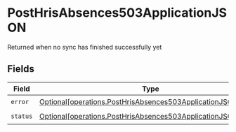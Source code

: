 # PostHrisAbsences503ApplicationJSON

Returned when no sync has finished successfully yet


## Fields

| Field                                                                                                                                    | Type                                                                                                                                     | Required                                                                                                                                 | Description                                                                                                                              |
| ---------------------------------------------------------------------------------------------------------------------------------------- | ---------------------------------------------------------------------------------------------------------------------------------------- | ---------------------------------------------------------------------------------------------------------------------------------------- | ---------------------------------------------------------------------------------------------------------------------------------------- |
| `error`                                                                                                                                  | [Optional[operations.PostHrisAbsences503ApplicationJSONError]](undefined/models/operations/posthrisabsences503applicationjsonerror.md)   | :heavy_check_mark:                                                                                                                       | N/A                                                                                                                                      |
| `status`                                                                                                                                 | [Optional[operations.PostHrisAbsences503ApplicationJSONStatus]](undefined/models/operations/posthrisabsences503applicationjsonstatus.md) | :heavy_check_mark:                                                                                                                       | N/A                                                                                                                                      |